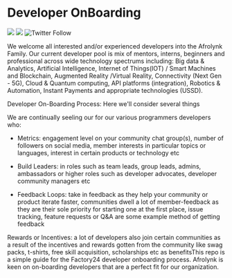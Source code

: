 # Developer OnBoarding

[![](https://img.shields.io/badge/made%20by-Afrolynk-maroon.svg?style=flat-square)](https://afrolynk.com/)
[![](https://img.shields.io/badge/project-Factory24-maroon.svg?style=flat-square)](http://factory24.org/)
![Twitter Follow](https://img.shields.io/twitter/follow/afrolynk?label=Follow&style=social)

We welcome all interested and/or experienced developers into the Afrolynk Family. Our current developer pool is mix of mentors, interns, beginners and professional across wide technology spectrums including: Big data & Analytics, Artificial Intelligence, Internet of Things(IOT) / Smart Machines and Blockchain, Augmented Reality /Virtual Reality, Connectivity (Next Gen - 5G), Cloud & Quantum computing, API platforms (integration), Robotics & Automation, Instant Payments and appropriate technologies (USSD).

Developer On-Boarding Process: Here we'll consider several things

We are continually seeling our for our various programmers developers who:

 - Metrics: engagement level on your community chat group(s), number of followers on social media, member interests in particular topics or languages, interest in certain products or technology etc

 - Build Leaders: in roles such as team leads, group leads, admins, ambassadors or higher roles such as developer advocates, developer community managers etc

 - Feedback Loops: take in feedback as they help your community or product iterate faster, communities dwell a lot of member-feedback as they are their sole priority for starting one at the first place, issue tracking, feature requests or Q&A are some example method of getting feedback

Rewards or Incentives: a lot of developers also join certain communities as a result of the incentives and rewards gotten from the community like  swag packs, t-shirts, free skill acquisition, scholarships etc as benefitsThis repo is a simple guide for the Factory24 developer onboarding process. Afrolynk is keen on on-boarding developers that are a perfect fit for our organization.
